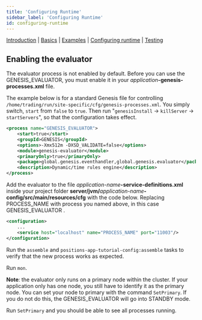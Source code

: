 ```yaml
---
title: 'Configuring Runtime'
sidebar_label: 'Configuring Runtime'
id: configuring-runtime
---
```


[Introduction](/server-modules/evaluator/introduction) | [Basics](/server-modules/evaluator/basics) | [Examples](/server-modules/evaluator/examples) | [Configuring runtime](/server-modules/evaluator/configuring-runtime) | [Testing](/server-modules/evaluator/testing)

## Enabling the evaluator
The evaluator process is not enabled by default. Before you can use the GENESIS\_EVALUATOR, you must enable it in your _application_**-genesis-processes.xml** file.

The example below is for a standard Genesis file for controlling `/home/trading/run/site-specific/cfg/genesis-processes.xml`. You simply switch, `start` from `false` to `true`. Then run
"`genesisInstall` -> `killServer` -> `startServers`", so that the configuration takes effect.

```xml {2}
<process name="GENESIS_EVALUATOR">
    <start>true</start>
    <groupId>GENESIS</groupId>
    <options>-Xmx512m -DXSD_VALIDATE=false</options>
    <module>genesis-evaluator</module>
    <primaryOnly>true</primaryOnly>
    <package>global.genesis.eventhandler,global.genesis.evaluator</package>
    <description>Dynamic/time rules engine</description>
</process>
```

Add the evaluator to the file _application-name_**-service-definitions.xml** inside your project folder **server/jvm/**_application-name_**-config/src/main/resources/cfg** with the code below.
Replacing PROCESS_NAME with process you named above, in this case GENESIS_EVALUATOR .
```xml
<configuration>
    ...
    <service host="localhost" name="PROCESS_NAME" port="11003"/>
</configuration>
```

Run the `assemble` and `positions-app-tutorial-config:assemble` tasks to verify that the new process works as expected.

Run `mon`.

**Note**: the evaluator only runs on a primary node within the cluster. If your application only has one node, you still have to identify it as the primary node. You can set your node to primary with the command `SetPrimary`. If you do not do this, the GENESIS_EVALUATOR will go into STANDBY mode.

Run `SetPrimary` and you should be able to see all processes running.
